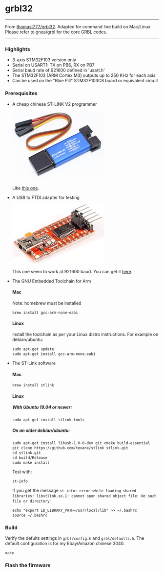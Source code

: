 # grbl32
***
From [thomast777/grbl32](https://github.com/thomast777/grbl32). Adapted for command line build on Mac/Linux.
Please refer to [gnea/grbl](https://github.com/gnea/grbl) for the core GRBL codes.
***


### Highlights

* 3-axis STM32F103 version only
* Serial on USART1: TX on PB6, RX on PB7
* Serial baud rate of 921600 defined in 'usart.h'
* The STM32F103 [ARM Cortex M3] outputs up to 250 KHz for each axis.
* Can be used on the "Blue Pill" STM32F103C8 board or equivalent circuit


### Prerequisites
* A cheap chinese ST-LINK V2 programmer

    <img src="/docs/ST-LINK V2.jpg">

    Like [this one](https://www.amazon.de/-/en/dp/B07QBLNDPM/ref=sr_1_fkmr1_1?dchild=1&keywords=azdelivery+st-link&qid=1585972853&s=industrial&sr=8-1-fkmr1).

* A USB to FTDI adapter for testing

    <img src="/docs/FTDI.jpg">

    This one seem to work at 921600 baud. You can get it [here](https://www.amazon.de/dp/B01N9RZK6I/ref=sspa_dk_detail_2?psc=1&pd_rd_i=B01N9RZK6I&pd_rd_w=EiSKu&pf_rd_p=d3e24f85-c2f2-4959-bef4-3acc5e4e81dc&pd_rd_wg=LoeX3&pf_rd_r=ZZ9HJ0736BW5XP9AV9Y1&pd_rd_r=310718f1-2cd9-4810-8e25-4d5afcdf4522&spLa=ZW5jcnlwdGVkUXVhbGlmaWVyPUExVElTVFM0UU1ENTlQJmVuY3J5cHRlZElkPUEwNzY0MTU4MkdRRlZPU0tOWkRURCZlbmNyeXB0ZWRBZElkPUEwNzEyNDIxVkZZREQ5TjVDWkpYJndpZGdldE5hbWU9c3BfZGV0YWlsJmFjdGlvbj1jbGlja1JlZGlyZWN0JmRvTm90TG9nQ2xpY2s9dHJ1ZQ==).

* The GNU Embedded Toolchain for Arm

    #### Mac
    Note: homebrew must be installed

    ```
    brew install gcc-arm-none-eabi
    ```

    #### Linux

    Install the toolchain as per your Linux distro instructions. For example on debian/ubuntu:
    ```
    sudo apt-get update
    sudo apt-get install gcc-arm-none-eabi
    ```

* The ST-Link software

    #### Mac

    ```
    brew install stlink
    ```

    #### Linux

    ##### With Ubuntu 19.04 or newer:
    ```
    sudo apt-get install stlink-tools
    ```
    ##### On an older debian/ubuntu:

    ```
    sudo apt-get install libusb-1.0-0-dev git cmake build-essential
    git clone https://github.com/texane/stlink stlink.git
    cd stlink.git
    cd build/Release
    sudo make install
    ```
    Test with:
    ```
    st-info
    ```
    If you get the message `st-info: error while loading shared libraries: libstlink.so.1: cannot open shared object file: No such file or directory`:
    ```
    echo "export LD_LIBRARY_PATH=/usr/local/lib" >> ~/.bashrc
    source ~/.bashrc
    ```     


### Build

Verify the defults settings in `grbl/config.h` and `grbl/defaults.h`. The default configuration is for my Ebay/Amazon chinese 3040.

```
make
```


### Flash the firmware

